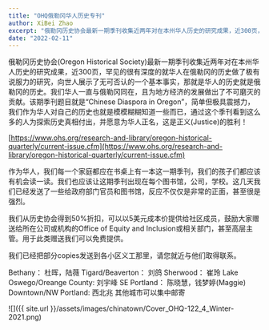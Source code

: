 ```yaml
---
title: "OHQ俄勒冈华人历史专刊"
author: XiBei Zhao
excerpt: "俄勒冈历史协会最新一期季刊收集近两年对在本州华人历史的研究成果，近300页，罕见的很有深度的就华人在俄勒冈的历史做了极有说服力的研究，向世人展示了无可否认的一个基本事实，那就是华人的历史就是俄勒冈的历史。我们华人一直与俄勒冈同在，且为地方经济的发展做出了不可磨灭的贡献。该期季刊题目就是“Chinese Diaspora in Oregon”，简单但极具震撼力，我们作为华人对自己的历史也就是模模糊糊知道一些而已，通过这个季刊看到这么多的人为探索历史真相付出，并愿意为华人正名，这是正义的胜利！"
date: "2022-02-11"
---
```


俄勒冈历史协会(Oregon Historical Society)最新一期季刊收集近两年对在本州华人历史的研究成果，近300页，罕见的很有深度的就华人在俄勒冈的历史做了极有说服力的研究，向世人展示了无可否认的一个基本事实，那就是华人的历史就是俄勒冈的历史。我们华人一直与俄勒冈同在，且为地方经济的发展做出了不可磨灭的贡献。该期季刊题目就是“Chinese Diaspora in Oregon”，简单但极具震撼力，我们作为华人对自己的历史也就是模模糊糊知道一些而已，通过这个季刊看到这么多的人为探索历史真相付出，并愿意为华人正名，这是正义(Justice)的胜利！

[https://www.ohs.org/research-and-library/oregon-historical-quarterly/current-issue.cfm](https://www.ohs.org/research-and-library/oregon-historical-quarterly/current-issue.cfm)

作为华人，我们每一个家庭都应在书桌上有一本这一期季刊，我们的孩子们都应该有机会读一读。我们也应该让这期季刊出现在每个图书馆，公司，学校。这几天我们已经发送了一些给政府部门官员和图书馆，反应不仅仅是非常的正面，甚至很是强烈。

我们从历史协会得到50%折扣，可以以5美元成本价提供给社区成员，鼓励大家赠送给所在公司或机构的Office of Equity and Inclusion或相关部门，甚至高层主管。用于此类赠送我们可以免费提供。

我们已经把部分copies发送到各小区义工那里，请您就近与他们取得联系。

Bethany： 杜晖，陆薇
Tigard/Beaverton： 刘鸽
Sherwood： 崔玲
Lake Oswego/Oreange County: 刘宇峰
SE Portland： 陈晓慧，钱梦婷(Maggie)
Downtown/NW Portland: 西北兆
其他城市可以集中邮寄

![]({{ site.url }}/assets/images/chinatown/Cover_OHQ-122_4_Winter-2021.png)
